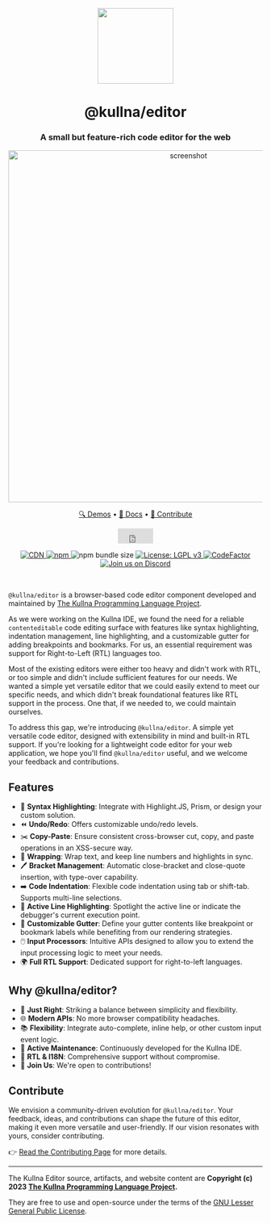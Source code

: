 <p align="center"><a href="https://editor.kullna.org/"><img src="https://www.kullna.org/brand/logo.svg" width="150"></a></p>
<h1 align="center">@kullna/editor</h1>
<h3 align="center">A small but feature-rich code editor for the web</h3>
<p align="center"><img src="https://editor.kullna.org/assets/images/screenshot.png" style="image-rendering: pixelated;" width="698" alt="screenshot"></p>
<p align="center">
    <a href="https://editor.kullna.org/demo.html">🔍 Demos</a> •
    <a href="https://editor.kullna.org/modules.html">📖 Docs</a> •
    <a href="https://editor.kullna.org/pages/CONTRIBUTING.html">🙌 Contribute</a>
</p>
<p align="center">
<iframe src="https://ghbtns.com/github-btn.html?user=kullna&repo=editor&type=star&count=false&size=large" frameborder="0" scrolling="0" width="70" height="30" title="GitHub"></iframe>
</p>
<p align="center">
    <a href="https://cdn.jsdelivr.net/npm/@kullna/editor/dist/kullna-editor.min.js">
        <img src="https://img.shields.io/badge/CDN-JSDelivr-2aa198" alt="CDN">
    </a>
    <a href="https://www.npmjs.com/package/@kullna/editor">
        <img src="https://img.shields.io/npm/v/@kullna/editor?color=dc322f" alt="npm">
    </a>
    <img src="https://deno.bundlejs.com/?q=@kullna/editor&badge=small" alt="npm bundle size">
    <a href="https://www.gnu.org/licenses/lgpl-3.0">
        <img src="https://img.shields.io/badge/License-LGPL_v3-b58900.svg" alt="License: LGPL v3">
    </a>
    <a href="https://www.codefactor.io/repository/github/kullna/editor">
        <img src="https://www.codefactor.io/repository/github/kullna/editor/badge" alt="CodeFactor">
    </a>
    <a href="https://discord.kullna.org/">
        <img src="https://img.shields.io/badge/Join-Discord-6c71c4" alt="Join us on Discord">
    </a>
</p>
<p><br/></p>

`@kullna/editor` is a browser-based code editor component developed and maintained by
[The Kullna Programming Language Project](http://www.kullna.org/).

As we were working on the Kullna IDE, we found the need for a reliable `contenteditable` code
editing surface with features like syntax highlighting, indentation management, line highlighting,
and a customizable gutter for adding breakpoints and bookmarks. For us, an essential requirement was
support for Right-to-Left (RTL) languages too.

Most of the existing editors were either too heavy and didn't work with RTL, or too simple and
didn't include sufficient features for our needs. We wanted a simple yet versatile editor that we
could easily extend to meet our specific needs, and which didn't break foundational features like
RTL support in the process. One that, if we needed to, we could maintain ourselves.

To address this gap, we're introducing `@kullna/editor`. A simple yet versatile code editor,
designed with extensibility in mind and built-in RTL support. If you're looking for a lightweight
code editor for your web application, we hope you'll find `@kullna/editor` useful, and we welcome
your feedback and contributions.

## Features

- 🎨 **Syntax Highlighting**: Integrate with Highlight.JS, Prism, or design your custom solution.
- ⏪ **Undo/Redo**: Offers customizable undo/redo levels.
- ✂️ **Copy-Paste**: Ensure consistent cross-browser cut, copy, and paste operations in an
  XSS-secure way.
- 🎁 **Wrapping**: Wrap text, and keep line numbers and highlights in sync.
- 🖊️ **Bracket Management**: Automatic close-bracket and close-quote insertion, with type-over
  capability.
- ➡️ **Code Indentation**: Flexible code indentation using tab or shift-tab. Supports multi-line
  selections.
- 🧐 **Active Line Highlighting**: Spotlight the active line or indicate the debugger's current
  execution point.
- 🔧 **Customizable Gutter**: Define your gutter contents like breakpoint or bookmark labels while
  benefiting from our rendering strategies.
- 🖱️ **Input Processors**: Intuitive APIs designed to allow you to extend the input processing logic
  to meet your needs.
- 🌍 **Full RTL Support**: Dedicated support for right-to-left languages.

## Why @kullna/editor?

- 🎯 **Just Right**: Striking a balance between simplicity and flexibility.
- 🌐 **Modern APIs**: No more browser compatibility headaches.
- 📚 **Flexibility**: Integrate auto-complete, inline help, or other custom input event logic.
- 🚀 **Active Maintenance**: Continuously developed for the Kullna IDE.
- 💪 **RTL & I18N**: Comprehensive support without compromise.
- 👥 **Join Us**: We're open to contributions!

## Contribute

We envision a community-driven evolution for `@kullna/editor`. Your feedback, ideas, and
contributions can shape the future of this editor, making it even more versatile and user-friendly.
If our vision resonates with yours, consider contributing.

👉 [Read the Contributing Page](https://editor.kullna.org/pages/CONTRIBUTING.html) for more details.

---

The Kullna Editor source, artifacts, and website content are **Copyright (c) 2023
[The Kullna Programming Language Project](https://www.kullna.org/).**

They are free to use and open-source under the terms of the
[GNU Lesser General Public License](https://www.gnu.org/licenses/lgpl-3.0).
